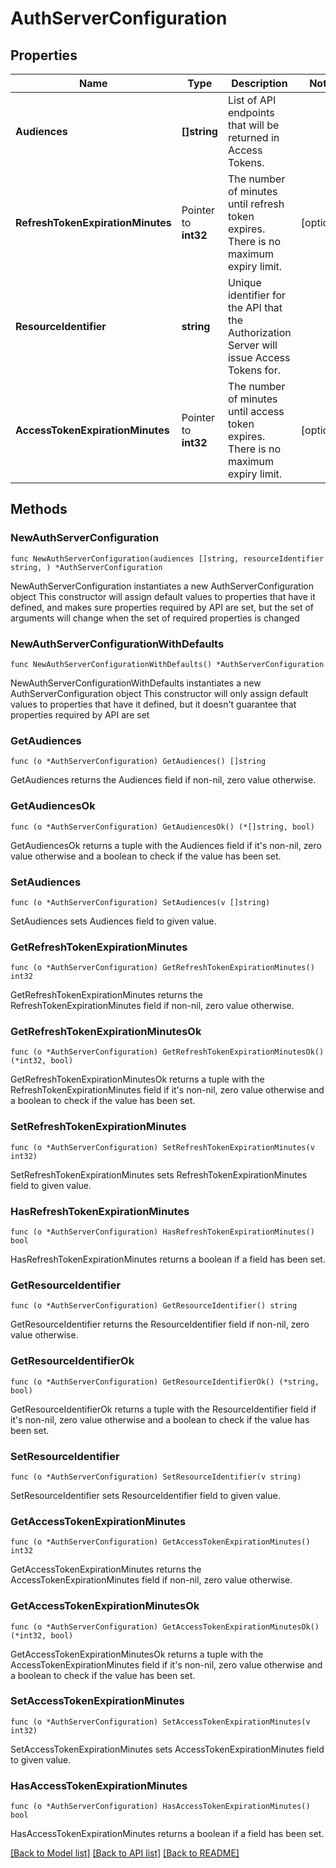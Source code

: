 # AuthServerConfiguration

## Properties

Name | Type | Description | Notes
------------ | ------------- | ------------- | -------------
**Audiences** | **[]string** | List of API endpoints that will be returned in Access Tokens. | 
**RefreshTokenExpirationMinutes** | Pointer to **int32** | The number of minutes until refresh token expires. There is no maximum expiry limit. | [optional] 
**ResourceIdentifier** | **string** | Unique identifier for the API that the Authorization Server will issue Access Tokens for. | 
**AccessTokenExpirationMinutes** | Pointer to **int32** | The number of minutes until access token expires. There is no maximum expiry limit. | [optional] 

## Methods

### NewAuthServerConfiguration

`func NewAuthServerConfiguration(audiences []string, resourceIdentifier string, ) *AuthServerConfiguration`

NewAuthServerConfiguration instantiates a new AuthServerConfiguration object
This constructor will assign default values to properties that have it defined,
and makes sure properties required by API are set, but the set of arguments
will change when the set of required properties is changed

### NewAuthServerConfigurationWithDefaults

`func NewAuthServerConfigurationWithDefaults() *AuthServerConfiguration`

NewAuthServerConfigurationWithDefaults instantiates a new AuthServerConfiguration object
This constructor will only assign default values to properties that have it defined,
but it doesn't guarantee that properties required by API are set

### GetAudiences

`func (o *AuthServerConfiguration) GetAudiences() []string`

GetAudiences returns the Audiences field if non-nil, zero value otherwise.

### GetAudiencesOk

`func (o *AuthServerConfiguration) GetAudiencesOk() (*[]string, bool)`

GetAudiencesOk returns a tuple with the Audiences field if it's non-nil, zero value otherwise
and a boolean to check if the value has been set.

### SetAudiences

`func (o *AuthServerConfiguration) SetAudiences(v []string)`

SetAudiences sets Audiences field to given value.


### GetRefreshTokenExpirationMinutes

`func (o *AuthServerConfiguration) GetRefreshTokenExpirationMinutes() int32`

GetRefreshTokenExpirationMinutes returns the RefreshTokenExpirationMinutes field if non-nil, zero value otherwise.

### GetRefreshTokenExpirationMinutesOk

`func (o *AuthServerConfiguration) GetRefreshTokenExpirationMinutesOk() (*int32, bool)`

GetRefreshTokenExpirationMinutesOk returns a tuple with the RefreshTokenExpirationMinutes field if it's non-nil, zero value otherwise
and a boolean to check if the value has been set.

### SetRefreshTokenExpirationMinutes

`func (o *AuthServerConfiguration) SetRefreshTokenExpirationMinutes(v int32)`

SetRefreshTokenExpirationMinutes sets RefreshTokenExpirationMinutes field to given value.

### HasRefreshTokenExpirationMinutes

`func (o *AuthServerConfiguration) HasRefreshTokenExpirationMinutes() bool`

HasRefreshTokenExpirationMinutes returns a boolean if a field has been set.

### GetResourceIdentifier

`func (o *AuthServerConfiguration) GetResourceIdentifier() string`

GetResourceIdentifier returns the ResourceIdentifier field if non-nil, zero value otherwise.

### GetResourceIdentifierOk

`func (o *AuthServerConfiguration) GetResourceIdentifierOk() (*string, bool)`

GetResourceIdentifierOk returns a tuple with the ResourceIdentifier field if it's non-nil, zero value otherwise
and a boolean to check if the value has been set.

### SetResourceIdentifier

`func (o *AuthServerConfiguration) SetResourceIdentifier(v string)`

SetResourceIdentifier sets ResourceIdentifier field to given value.


### GetAccessTokenExpirationMinutes

`func (o *AuthServerConfiguration) GetAccessTokenExpirationMinutes() int32`

GetAccessTokenExpirationMinutes returns the AccessTokenExpirationMinutes field if non-nil, zero value otherwise.

### GetAccessTokenExpirationMinutesOk

`func (o *AuthServerConfiguration) GetAccessTokenExpirationMinutesOk() (*int32, bool)`

GetAccessTokenExpirationMinutesOk returns a tuple with the AccessTokenExpirationMinutes field if it's non-nil, zero value otherwise
and a boolean to check if the value has been set.

### SetAccessTokenExpirationMinutes

`func (o *AuthServerConfiguration) SetAccessTokenExpirationMinutes(v int32)`

SetAccessTokenExpirationMinutes sets AccessTokenExpirationMinutes field to given value.

### HasAccessTokenExpirationMinutes

`func (o *AuthServerConfiguration) HasAccessTokenExpirationMinutes() bool`

HasAccessTokenExpirationMinutes returns a boolean if a field has been set.


[[Back to Model list]](../README.md#documentation-for-models) [[Back to API list]](../README.md#documentation-for-api-endpoints) [[Back to README]](../README.md)


